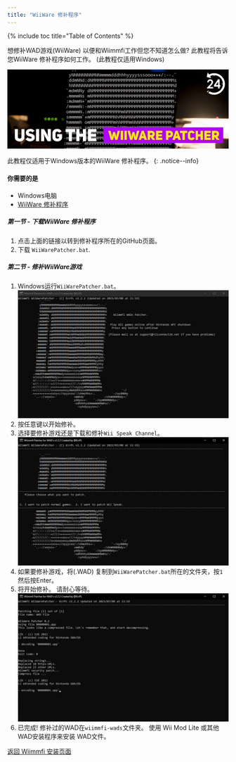 ```yaml
---
title: "WiiWare 修补程序"
---
```


{% include toc title="Table of Contents" %}

想修补WAD游戏(WiiWare) 以便和Wiimmfi工作但您不知道怎么做? 此教程将告诉您WiiWare 修补程序如何工作。 (此教程仅适用Windows)

![使用WiiWare 修补程序](/images/rc24_using_the_wiiware_patcher.jpg)

此教程仅适用于Windows版本的WiiWare 修补程序。
{: .notice--info}

#### 你需要的是

* Windows电脑
* [WiiWare 修补程序](https://github.com/RiiConnect24/WiiWare-Patcher/releases)

##### 第一节 - 下载WiiWare 修补程序

1. 点击上面的链接以转到修补程序所在的GitHub页面。
2. 下载 `WiiWarePatcher.bat`.

##### 第二节 - 修补WiiWare游戏

1. Windows运行`WiiWarePatcher.bat`。 ![WiiWare 修补程序主菜单](/images/WiiWare-Patcher/1.JPG)
2. 按任意键以开始修补。
3. 选择要修补游戏还是下载和修补`Wii Speak Channel`。 ![选择修补模式](/images/WiiWare-Patcher/2.JPG)
4. 如果要修补游戏，将(.WAD) 复制到`WiiWarePatcher.bat`所在的文件夹，按`1`然后按Enter。
5. 将开始修补。 请耐心等待。 ![正在修补...](/images/WiiWare-Patcher/3.JPG)
6. 已完成! 修补过的WAD在`wiimmfi-wads`文件夹。 使用 Wii Mod Lite 或其他WAD安装程序来安装 WAD文件。

[返回 Wiimmfi 安装页面](wiimmfi)
